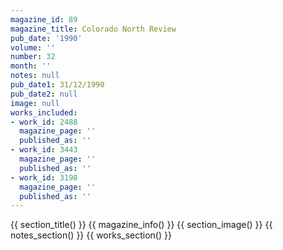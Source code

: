 ```yaml
---
magazine_id: 89
magazine_title: Colorado North Review
pub_date: '1990'
volume: ''
number: 32
month: ''
notes: null
pub_date1: 31/12/1990
pub_date2: null
image: null
works_included:
- work_id: 2488
  magazine_page: ''
  published_as: ''
- work_id: 3443
  magazine_page: ''
  published_as: ''
- work_id: 3198
  magazine_page: ''
  published_as: ''
---
```


{{ section_title() }}
{{ magazine_info() }}
{{ section_image() }}
{{ notes_section() }}
{{ works_section() }}
